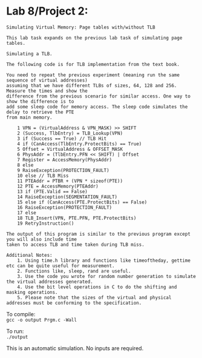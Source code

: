 # Lab 8/Project 2: 

	Simulating Virtual Memory: Page tables with/without TLB
	
	This lab task expands on the previous lab task of simulating page tables. 
	
	Simulating a TLB. 
	
	The following code is for TLB implementation from the text book.
	
	You need to repeat the previous experiment (meaning run the same sequence of virtual addresses)
	assuming that we have different TLBs of sizes, 64, 128 and 256. Measure the times and show the
	difference from the previous scenario for similar access. One way to show the difference is to
	add some sleep code for memory access. The sleep code simulates the delay to retrieve the PTE
	from main memory.
	
		1 VPN = (VirtualAddress & VPN_MASK) >> SHIFT
		2 (Success, TlbEntry) = TLB_Lookup(VPN)
		3 if (Success == True) // TLB Hit
		4 if (CanAccess(TlbEntry.ProtectBits) == True)
		5 Offset = VirtualAddress & OFFSET_MASK
		6 PhysAddr = (TlbEntry.PFN << SHIFT) | Offset
		7 Register = AccessMemory(PhysAddr)
		8 else
		9 RaiseException(PROTECTION_FAULT)
		10 else // TLB Miss
		11 PTEAddr = PTBR + (VPN * sizeof(PTE))
		12 PTE = AccessMemory(PTEAddr)
		13 if (PTE.Valid == False)
		14 RaiseException(SEGMENTATION_FAULT)
		15 else if (CanAccess(PTE.ProtectBits) == False)
		16 RaiseException(PROTECTION_FAULT)
		17 else
		18 TLB_Insert(VPN, PTE.PFN, PTE.ProtectBits)
		19 RetryInstruction()
		
	The output of this program is similar to the previous program except you will also include time
	taken to access TLB and time taken during TLB miss.
	
	Additional Notes:
		1. Using time.h library and functions like timeoftheday, gettime etc can be quite useful for measurement.
		2. Functions like, sleep, rand are useful.
		3. Use the code you wrote for random number generation to simulate the virtual addresses generated.
		4. Use the bit level operations in C to do the shifting and masking operations.
		5. Please note that the sizes of the virtual and physical addresses must be conforming to the specification.

To compile:<br>
```gcc -o output Prgm.c -Wall```

To run:<br>
```./output```

This is an automatic simulation. No inputs are required. 
